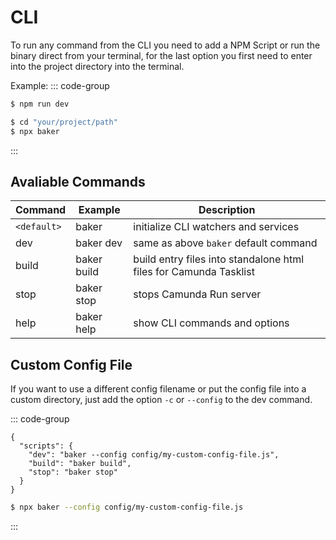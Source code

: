 # CLI
To run any command from the CLI you need to add a NPM Script or run the binary direct from your terminal, for the last option you first need to enter into the project directory into the terminal.

Example:
::: code-group
```sh [npm script]
$ npm run dev
```
```sh [cli]
$ cd "your/project/path"
$ npx baker
```
:::

## Avaliable Commands
|Command    |Example     |Description|
|-----------|------------|-----------|
|`<default>`|baker       |initialize CLI watchers and services|
|dev        |baker dev   |same as above `baker` default command|
|build      |baker build |build entry files into standalone html files for Camunda Tasklist|
|stop       |baker stop  |stops Camunda Run server|
|help       |baker help  |show CLI commands and options|

## Custom Config File
If you want to use a different config filename or put the config file into a custom directory, just add the option `-c` or `--config` to the dev command.

::: code-group
```json{3} [npm script]
{
  "scripts": {
    "dev": "baker --config config/my-custom-config-file.js",
    "build": "baker build",
    "stop": "baker stop"
  }
}
```
```sh [cli]
$ npx baker --config config/my-custom-config-file.js
```
:::
